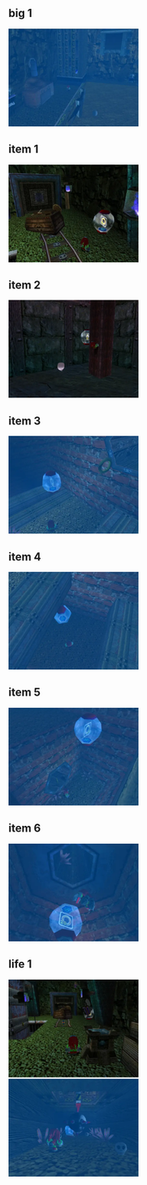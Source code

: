 <style>img{width:256px;display:inline;}</style>
## big 1
![](./AquaticMine/AquaticMine-big-1-1.webp)

## item 1
![](./AquaticMine/AquaticMine-item-1-1.webp)

## item 2
![](./AquaticMine/AquaticMine-item-2-1.webp)

## item 3
![](./AquaticMine/AquaticMine-item-3-1.webp)

## item 4
![](./AquaticMine/AquaticMine-item-4-1.webp)

## item 5
![](./AquaticMine/AquaticMine-item-5-1.webp)

## item 6
![](./AquaticMine/AquaticMine-item-6-1.webp)

## life 1
![](./AquaticMine/AquaticMine-life-1-1.webp)
![](./AquaticMine/AquaticMine-life-1-2.webp)

